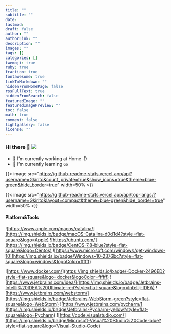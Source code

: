 ```yaml
---
title: ""
subtitle: ""
date: 
lastmod: 
draft: false
author: ""
authorLink: ""
description: ""
images: ""
tags: []
categories: []
twemoji: true
ruby: true
fraction: true
fontawesome: true
linkToMarkdown: ""
hiddenFromHomePage: false
rssFullText: true
hiddenFromSearch: false
featuredImage: ""
featuredImagePreview: ""
toc: false
math: true
comment: false
lightgallery: false
license: ""
---
```

### Hi there 👋 ![](https://komarev.com/ghpvc/?username=Gkirito&style=flat-square&color=brightgreen)
- 🔭 I’m currently working at Home :D
- 🌱 I’m currently learning `Go`
<!--
**Gkirito/Gkirito** is a ✨ _special_ ✨ repository because its `README.md` (this file) appears on your GitHub profile.

Here are some ideas to get you started:

- 🔭 I’m currently working on ...
- 🌱 I’m currently learning ...
- 👯 I’m looking to collaborate on ...
- 🤔 I’m looking for help with ...
- 💬 Ask me about ...
- 📫 How to reach me: ...
- 😄 Pronouns: ...
- ⚡ Fun fact: ...
-->

{{< image src="https://github-readme-stats.vercel.app/api?username=Gkirito&count_private=true&show_icons=true&theme=blue-green&hide_border=true" width=50% >}}

{{< image src="https://github-readme-stats.vercel.app/api/top-langs/?username=Gkirito&layout=compact&theme=blue-green&hide_border=true" width=50% >}}


#### Platform&Tools

![https://www.apple.com/macos/catalina/](https://img.shields.io/badge/macOS-Catalina-d0d1d4?style=flat-square&logo=Apple)
![https://ubuntu.com/](https://img.shields.io/badge/CentOS-7.8-blue?style=flat-square&logo=Centos)
![https://www.microsoft.com/windows/get-windows-10](https://img.shields.io/badge/Windows-10-2376bc?style=flat-square&logo=windows&logoColor=ffffff)


![https://www.docker.com/](https://img.shields.io/badge/-Docker-2496ED?style=flat-square&logo=docker&logoColor=ffffff)
![https://www.jetbrains.com/idea/](https://img.shields.io/badge/Jetbrains-Intelllj%20IDEA%20Ultimate-red?style=flat-square&logo=Intellij-IDEA)
![https://www.jetbrains.com/webstorm/](https://img.shields.io/badge/Jetbrains-WebStorm-green?style=flat-square&logo=WebStorm)
![https://www.jetbrains.com/pycharm/](https://img.shields.io/badge/Jetbrains-Pycharm-yellow?style=flat-square&logo=Pycharm)
![https://code.visualstudio.com/](https://img.shields.io/badge/Microsoft-Visual%20Studio%20Code-blue?style=flat-square&logo=Visual-Studio-Code)
